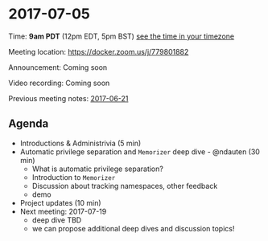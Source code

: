 # 2017-07-05
Time: **9am PDT** (12pm EDT, 5pm BST) [see the time in your timezone](https://www.timeanddate.com/worldclock/fixedtime.html?msg=Linuxkit+Security+SIG&iso=20170705T09&p1=224)

Meeting location: https://docker.zoom.us/j/779801882

Announcement: Coming soon

Video recording: Coming soon

Previous meeting notes: [2017-06-21](2017-06-21.md)

## Agenda
- Introductions & Administrivia (5 min)
- Automatic privilege separation and `Memorizer` deep dive - @ndauten (30 min)
  - What is automatic privilege separation?
  - Introduction to `Memorizer`
  - Discussion about tracking namespaces, other feedback
  - demo
- Project updates (10 min)
- Next meeting: 2017-07-19
  - deep dive TBD
  - we can propose additional deep dives and discussion topics!
